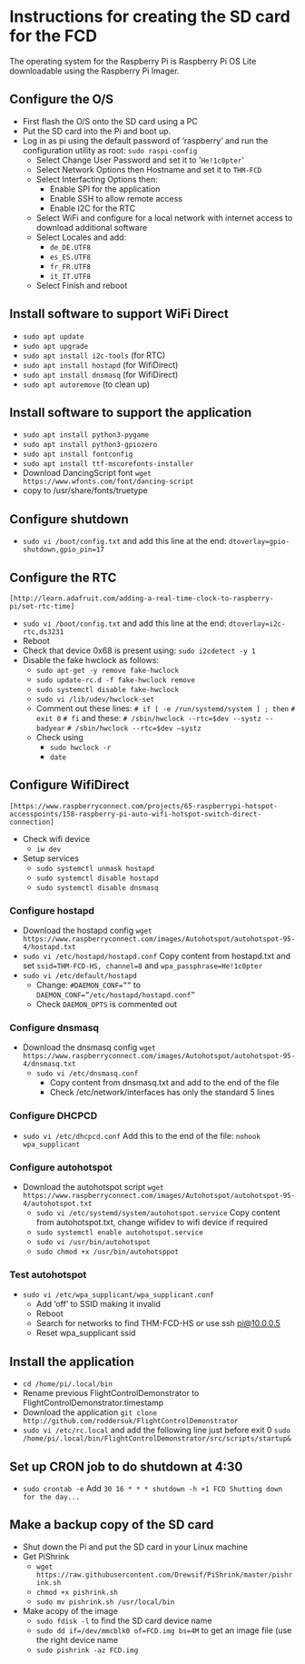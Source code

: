 # Instructions for creating the SD card for the FCD
The operating system  for the Raspberry Pi is Raspberry Pi OS Lite downloadable using the Raspberry Pi Imager.

## Configure the O/S
* First flash the O/S onto the SD card using a PC
* Put the SD card into the Pi and boot up.
* Log in as pi using the default password of ‘raspberry’ and run the configuration utility as root:
	`sudo raspi-config`
	* Select Change User Password and set it to '`He!1c0pter`'
	* Select Network Options then Hostname and set it to `THM-FCD`
	* Select Interfacting Options then:
		* Enable SPI for the application
		* Enable SSH to allow remote access
		* Enable I2C for the RTC
	* Select WiFi and configure for a local network with internet access to download additional software
	* Select Locales and add:
		* `de_DE.UTF8`
		* `es_ES.UTF8`
		* `fr_FR.UTF8`
		* `it_IT.UTF8`
	* Select Finish and reboot
	
## Install software to support WiFi Direct
* `sudo apt update`
* `sudo apt upgrade`
* `sudo apt install i2c-tools` (for RTC)
* `sudo apt install hostapd` (for WifiDirect)
* `sudo apt install dnsmasq` (for WifiDirect)
* `sudo apt autoremove` (to clean up)

## Install software to support the application
* `sudo apt install python3-pygame`
* `sudo apt install python3-gpiozero`
* `sudo apt install fontconfig`
* `sudo apt install ttf-mscorefonts-installer`
* Download DancingScript font 
	`wget https://www.wfonts.com/font/dancing-script`
* copy to /usr/share/fonts/truetype

## Configure shutdown
* `sudo vi /boot/config.txt` and add this line at the end:
	`dtoverlay=gpio-shutdown,gpio_pin=17`
	
## Configure the RTC
	[http://learn.adafruit.com/adding-a-real-time-clock-to-raspberry-pi/set-rtc-time]
* `sudo vi /boot/config.txt` and add this line at the end:
	`dtoverlay=i2c-rtc,ds3231`
* Reboot
* Check that device 0x68 is present using:
	`sudo i2cdetect -y 1`
* Disable the fake hwclock as follows:
	* `sudo apt-get -y remove fake-hwclock`
	* `sudo update-rc.d -f fake-hwclock remove`
	* `sudo systemctl disable fake-hwclock`
	* `sudo vi /lib/udev/hwclock-set`
	* Comment out these lines:
		`# if [ -e /run/systemd/system ] ; then`
		`#  exit 0`
		`# fi`
		and these:
		`# /sbin/hwclock --rtc=$dev --systz --badyear`
		`# /sbin/hwclock --rtc=$dev –systz`
	* Check using
		* `sudo hwclock -r`
		* `date`
		
## Configure WifiDirect 
	[https://www.raspberryconnect.com/projects/65-raspberrypi-hotspot-accesspoints/158-raspberry-pi-auto-wifi-hotspot-switch-direct-connection]
* Check wifi device
	* `iw dev`
* Setup services
	* `sudo systemctl unmask hostapd`
	* `sudo systemctl disable hostapd`
	* `sudo systemctl disable dnsmasq`
	
### Configure hostapd
* Download the hostapd config
	`wget https://www.raspberryconnect.com/images/Autohotspot/autohotspot-95-4/hostapd.txt` 
* `sudo vi /etc/hostapd/hostapd.conf`
	Copy content from hostapd.txt and set `ssid=THM-FCD-HS, channel=8` and `wpa_passphrase=He!1c0pter`
* `sudo vi /etc/default/hostapd`
	* Change:
		`#DAEMON_CONF=””`
	to
		`DAEMON_CONF=”/etc/hostapd/hostapd.conf”`
	* Check `DAEMON_OPTS` is commented out
	
### Configure dnsmasq
* Download the dnsmasq config
	`wget https://www.raspberryconnect.com/images/Autohotspot/autohotspot-95-4/dnsmasq.txt`
	* `sudo vi /etc/dnsmasq.conf`
		* Copy content from dnsmasq.txt and add to the end of the file
		* Check /etc/network/interfaces has only the standard 5 lines
		
### Configure DHCPCD
* `sudo vi /etc/dhcpcd.conf`
	Add this to the end of the file:
	`nohook wpa_supplicant`
	
### Configure autohotspot
* Download the autohotspot script
	`wget https://www.raspberryconnect.com/images/Autohotspot/autohotspot-95-4/autohotspot.txt`
	* `sudo vi /etc/systemd/system/autohotspot.service`
		Copy content from autohotspot.txt, change wifidev to wifi device if required
	* `sudo systemctl enable autohotspot.service`
	* `sudo vi /usr/bin/autohotspot`
	* `sudo chmod +x /usr/bin/autohotsppot`
	
### Test autohotspot
* `sudo vi /etc/wpa_supplicant/wpa_supplicant.conf`
	* Add ‘off’ to SSID making it invalid
	* Reboot
	* Search for networks to find THM-FCD-HS or use ssh pi@10.0.0.5
	* Reset wpa_supplicant ssid
	
## Install the application
* `cd /home/pi/.local/bin`
* Rename previous FlightControlDemonstrator to FlightControlDemonstrator.timestamp
* Download the application
	`git clone http://github.com/roddersuk/FlightControlDemonstrator`
* `sudo vi /etc/rc.local` and add the following line just before exit 0
	`sudo /home/pi/.local/bin/FlightControlDemonstrator/src/scripts/startup&`
	
## Set up CRON job to do shutdown at 4:30
* `sudo crontab -e`
	Add `30 16 * * * shutdown -h +1 FCD Shutting down for the day...`

## Make a backup copy of the SD card
* Shut down the Pi and put the SD card in your Linux machine
* Get PiShrink
	* `wget https://raw.githubusercontent.com/Drewsif/PiShrink/master/pishrink.sh`
	* `chmod +x pishrink.sh`
	* `sudo mv pishrink.sh /usr/local/bin`
* Make acopy of the image
	* `sudo fdisk -l` to find the SD card device name
	* `sudo dd if=/dev/mmcblk0 of=FCD.img bs=4M` to get an image file (use the right device name
	* `sudo pishrink -az FCD.img`